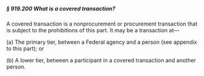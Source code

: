 ##### § 919.200 What is a covered transaction? #####

A covered transaction is a nonprocurement or procurement transaction that is subject to the prohibitions of this part. It may be a transaction at—

(a) The primary tier, between a Federal agency and a person (see appendix to this part); or

(b) A lower tier, between a participant in a covered transaction and another person.